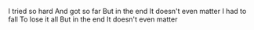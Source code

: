 I tried so hard
And got so far
But in the end
It doesn't even matter
I had to fall
To lose it all
But in the end
It doesn't even matter